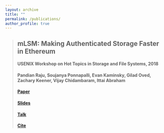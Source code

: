 ```yaml
---
layout: archive
title: ""
permalink: /publications/
author_profile: true
---
```


> ## mLSM: Making Authenticated Storage Faster in Ethereum
> #### USENIX Workshop on Hot Topics in Storage and File Systems, 2018 <br>
> #### Pandian Raju, Soujanya Ponnapalli, Evan Kaminsky, Gilad Oved, Zachary Keener, Vijay Chidambaram, Ittai Abraham <br>
> #### [Paper](https://www.usenix.org/system/files/conference/hotstorage18/hotstorage18-paper-raju.pdf)
> #### [Slides](https://www.usenix.org/sites/default/files/conference/protected-files/hotstorage18_slides_ponnapalli.pdf)
> #### [Talk](https://www.usenix.org/conference/hotstorage18/presentation/raju)
> #### [Cite](https://scholar.googleusercontent.com/scholar.bib?q=info:imkOnqoy8c8J:scholar.google.com/&output=citation&scisdr=ClH3o1MhEI76xtw54Y4:AFWwaeYAAAAAZm0_-Y7FRkgez1ru9sbkHHQxSNw&scisig=AFWwaeYAAAAAZm0_-b-V0YFMKcAnmWGp3zE9qbM&scisf=4&ct=citation&cd=-1&hl=en)

<!-- {% if author.googlescholar %}
  You can also find my articles on <u><a href="{{author.googlescholar}}">my Google Scholar profile</a>.</u>
{% endif %}

{% include base_path %}

{% for post in site.publications reversed %}
  {% include archive-single.html %}
{% endfor %} -->
